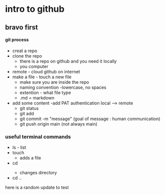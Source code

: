 # intro to github

## bravo first

#### git process
- creat a repo
- clone the repo
  - there is a repo on github and you need it locally
  - you computer
- remote - cloud github on internet
- make a file - touch a new file
  - make sure you are inside the repo
  - naming convention -lowercase, no spaces
  - extention - what file type
  - .md = markdown
- add some content
-add PAT authentication
local --> remote
  - git status
  - git add
  - git commit -m "message" (goal of message : human communication)
  - git push origin main (not always main)

### useful terminal commands

- ls - list
- touch
  - adds a file
- cd <name>
  - changes directory
- cd ..


here is a random update to test
